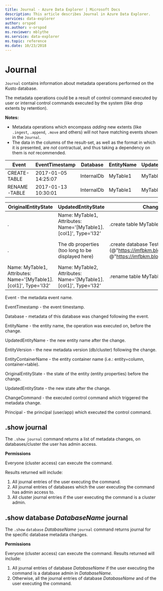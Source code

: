 ```yaml
---
title: Journal - Azure Data Explorer | Microsoft Docs
description: This article describes Journal in Azure Data Explorer.
services: data-explorer
author: orspod
ms.author: v-orspod
ms.reviewer: mblythe
ms.service: data-explorer
ms.topic: reference
ms.date: 10/23/2018
---
```

# Journal

 `Journal` contains information about metadata operations performed on the Kusto database.

The metadata operations could be a result of control command executed by user or internal control commands executed by the system (like drop extents by retention).

**Notes:**

- Metadata operations which encompass *adding* new extents (like `.ingest`, `.append`, `.move` and others) will not have matching events shown in the `Journal`.
- The data in the columns of the result-set, as well as the format in which it is presented, are *not* contractual, and thus taking a dependency on them is *not* recommended.

|Event        |EventTimestamp     |Database  |EntityName|UpdatedEntityName|EntityVersion|EntityContainerName|
|-------------|-------------------|----------|----------|-----------------|-------------|-------------------|
|CREATE-TABLE |2017-01-05 14:25:07|InternalDb|MyTable1  |MyTable1         |v7.0         |InternalDb         |
|RENAME-TABLE |2017-01-13 10:30:01|InternalDb|MyTable1  |MyTable2         |v8.0         |InternalDb         |  

|OriginalEntityState|UpdatedEntityState                                              |ChangeCommand                                                                                                          |Principal            |
|-------------------|----------------------------------------------------------------|-----------------------------------------------------------------------------------------------------------------------|---------------------|
|.           		|Name: MyTable1, Attributes: Name='[MyTable1].[col1]', Type='I32'|.create table MyTable1 (col1:int)                                                                                      |imike@fabrikam.com
|.          		|The db properties (too long to be displayed here)               |.create database TestDB persist (@"https://imfbkm.blob.core.windows.net/md", @"https://imfbkm.blob.core.windows.net/data")|AAD app id=76263cdb-abcd-545644e9c404
|Name: MyTable1, Attributes: Name='[MyTable1].[col1]', Type='I32'|Name: MyTable2, Attributes: Name='[MyTable1].[col1]', Type='I32'|.rename table MyTable1 to MyTable2|rdmik@fabrikam.com


Event - the metadata event name.

EventTimestamp - the event timestamp.

Database - metadata of this database was changed following the event.

EntityName - the entity name, the operation was executed on, before the change.

UpdatedEntityName - the new entity name after the change.

EntityVersion - the new metadata version (db/cluster) following the change.

EntityContainerName - the entity container name (i.e.: entity=column, container=table).

OriginalEntityState - the state of the entity (entity properties) before the change.

UpdatedEntityState - the new state after the change.

ChangeCommand - the executed control command which triggered the metadata change.

Principal - the principal (user/app) which executed the control command.
					
## .show journal

The `.show journal` command returns a list of metadata changes, on databases/cluster the user has admin access.

**Permissions**

Everyone (cluster access) can execute the command. 

Results returned will include: 
1. All journal entries of the user executing the command. 
2. All journal entries of databases which the user executing the command has admin access to. 
3. All cluster journal entries if the user executing the command is a cluster admin. 

## .show database *DatabaseName* journal 

The `.show` `database` *DatabaseName* `journal` command returns journal for the specific database metadata changes.

**Permissions**

Everyone (cluster access) can execute the command. Results returned will include: 
1. All journal entries of database *DatabaseName* if  the user executing the command is a database admin in *DatabaseName*. 
2. Otherwise, all the journal entries of database *DatabaseName* and of the user executing the command. 

